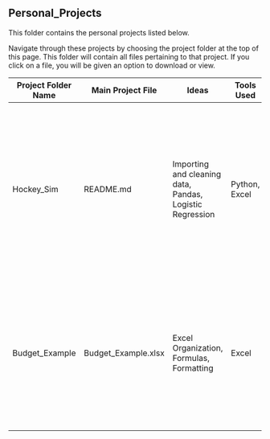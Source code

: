 ## Personal_Projects

This folder contains the personal projects listed below. 

Navigate through these projects by choosing the project folder at the top of this page. This folder will contain all files pertaining to that project. If you click on a file, you will be given an option to download or view.

| Project Folder Name  | Main Project File |Ideas | Tools Used | Description |
| ------------- | ------------- | ------------- | ------------- | ------------- |
| Hockey_Sim | README.md | Importing and cleaning data, Pandas, Logistic Regression | Python, Excel | This project is a recreational project that takes NHL game data (sourced from hockey-reference.com), calculating further insights, and creating a basic game result predictor using logistic regression. Visualizations coming soon!|
| Budget_Example | Budget_Example.xlsx |Excel Organization, Formulas, Formatting | Excel | A document I created to keep track of monthly budget, expenses, and time remaining before depletion of funds during a job search. *Note: The numbers in this example are arbitrary.* |
